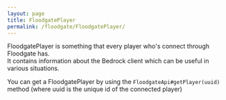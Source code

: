 ```yaml
---
layout: page
title: FloodgatePlayer
permalink: /floodgate/FloodgatePlayer/
---
```


FloodgatePlayer is something that every player who's connect through Floodgate has.<br>
It contains information about the Bedrock client which can be useful in various situations.

You can get a FloodgatePlayer by using the `FloodgateApi#getPlayer(uuid)` method (where uuid is the unique id of the connected player)
